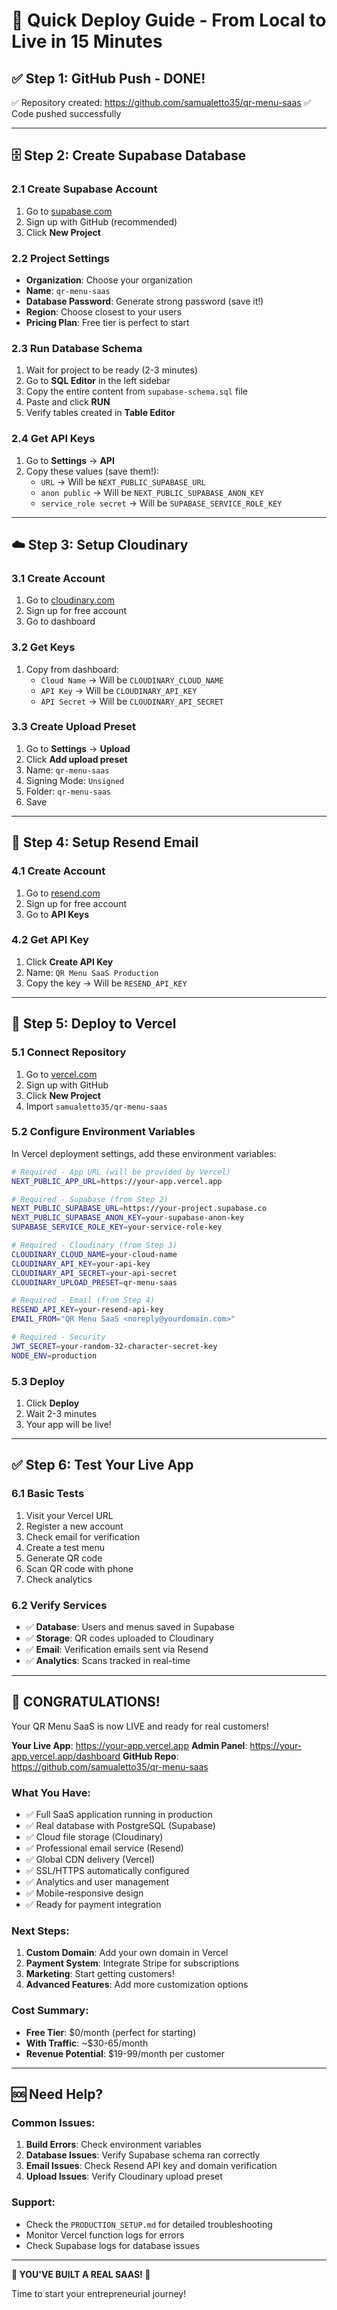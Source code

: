 # 🚀 Quick Deploy Guide - From Local to Live in 15 Minutes

## ✅ **Step 1: GitHub Push - DONE!**
✅ Repository created: https://github.com/samualetto35/qr-menu-saas
✅ Code pushed successfully

---

## 🗄️ **Step 2: Create Supabase Database**

### 2.1 Create Supabase Account
1. Go to [supabase.com](https://supabase.com)
2. Sign up with GitHub (recommended)
3. Click **New Project**

### 2.2 Project Settings
- **Organization**: Choose your organization
- **Name**: `qr-menu-saas`
- **Database Password**: Generate strong password (save it!)
- **Region**: Choose closest to your users
- **Pricing Plan**: Free tier is perfect to start

### 2.3 Run Database Schema
1. Wait for project to be ready (2-3 minutes)
2. Go to **SQL Editor** in the left sidebar
3. Copy the entire content from `supabase-schema.sql` file
4. Paste and click **RUN**
5. Verify tables created in **Table Editor**

### 2.4 Get API Keys
1. Go to **Settings** → **API**
2. Copy these values (save them!):
   - `URL` → Will be `NEXT_PUBLIC_SUPABASE_URL`
   - `anon public` → Will be `NEXT_PUBLIC_SUPABASE_ANON_KEY`
   - `service_role secret` → Will be `SUPABASE_SERVICE_ROLE_KEY`

---

## ☁️ **Step 3: Setup Cloudinary**

### 3.1 Create Account
1. Go to [cloudinary.com](https://cloudinary.com)
2. Sign up for free account
3. Go to dashboard

### 3.2 Get Keys
1. Copy from dashboard:
   - `Cloud Name` → Will be `CLOUDINARY_CLOUD_NAME`
   - `API Key` → Will be `CLOUDINARY_API_KEY`
   - `API Secret` → Will be `CLOUDINARY_API_SECRET`

### 3.3 Create Upload Preset
1. Go to **Settings** → **Upload**
2. Click **Add upload preset**
3. Name: `qr-menu-saas`
4. Signing Mode: `Unsigned`
5. Folder: `qr-menu-saas`
6. Save

---

## 📧 **Step 4: Setup Resend Email**

### 4.1 Create Account
1. Go to [resend.com](https://resend.com)
2. Sign up for free account
3. Go to **API Keys**

### 4.2 Get API Key
1. Click **Create API Key**
2. Name: `QR Menu SaaS Production`
3. Copy the key → Will be `RESEND_API_KEY`

---

## 🚀 **Step 5: Deploy to Vercel**

### 5.1 Connect Repository
1. Go to [vercel.com](https://vercel.com)
2. Sign up with GitHub
3. Click **New Project**
4. Import `samualetto35/qr-menu-saas`

### 5.2 Configure Environment Variables
In Vercel deployment settings, add these environment variables:

```bash
# Required - App URL (will be provided by Vercel)
NEXT_PUBLIC_APP_URL=https://your-app.vercel.app

# Required - Supabase (from Step 2)
NEXT_PUBLIC_SUPABASE_URL=https://your-project.supabase.co
NEXT_PUBLIC_SUPABASE_ANON_KEY=your-supabase-anon-key
SUPABASE_SERVICE_ROLE_KEY=your-service-role-key

# Required - Cloudinary (from Step 3)
CLOUDINARY_CLOUD_NAME=your-cloud-name
CLOUDINARY_API_KEY=your-api-key
CLOUDINARY_API_SECRET=your-api-secret
CLOUDINARY_UPLOAD_PRESET=qr-menu-saas

# Required - Email (from Step 4)
RESEND_API_KEY=your-resend-api-key
EMAIL_FROM="QR Menu SaaS <noreply@yourdomain.com>"

# Required - Security
JWT_SECRET=your-random-32-character-secret-key
NODE_ENV=production
```

### 5.3 Deploy
1. Click **Deploy**
2. Wait 2-3 minutes
3. Your app will be live!

---

## ✅ **Step 6: Test Your Live App**

### 6.1 Basic Tests
1. Visit your Vercel URL
2. Register a new account
3. Check email for verification
4. Create a test menu
5. Generate QR code
6. Scan QR code with phone
7. Check analytics

### 6.2 Verify Services
- ✅ **Database**: Users and menus saved in Supabase
- ✅ **Storage**: QR codes uploaded to Cloudinary
- ✅ **Email**: Verification emails sent via Resend
- ✅ **Analytics**: Scans tracked in real-time

---

## 🎉 **CONGRATULATIONS!**

Your QR Menu SaaS is now LIVE and ready for real customers!

**Your Live App**: https://your-app.vercel.app
**Admin Panel**: https://your-app.vercel.app/dashboard
**GitHub Repo**: https://github.com/samualetto35/qr-menu-saas

### **What You Have:**
- ✅ Full SaaS application running in production
- ✅ Real database with PostgreSQL (Supabase)
- ✅ Cloud file storage (Cloudinary)
- ✅ Professional email service (Resend)
- ✅ Global CDN delivery (Vercel)
- ✅ SSL/HTTPS automatically configured
- ✅ Analytics and user management
- ✅ Mobile-responsive design
- ✅ Ready for payment integration

### **Next Steps:**
1. **Custom Domain**: Add your own domain in Vercel
2. **Payment System**: Integrate Stripe for subscriptions
3. **Marketing**: Start getting customers!
4. **Advanced Features**: Add more customization options

### **Cost Summary:**
- **Free Tier**: $0/month (perfect for starting)
- **With Traffic**: ~$30-65/month
- **Revenue Potential**: $19-99/month per customer

---

## 🆘 **Need Help?**

### **Common Issues:**
1. **Build Errors**: Check environment variables
2. **Database Issues**: Verify Supabase schema ran correctly
3. **Email Issues**: Check Resend API key and domain verification
4. **Upload Issues**: Verify Cloudinary upload preset

### **Support:**
- Check the `PRODUCTION_SETUP.md` for detailed troubleshooting
- Monitor Vercel function logs for errors
- Check Supabase logs for database issues

---

**🎊 YOU'VE BUILT A REAL SAAS! 🎊**

Time to start your entrepreneurial journey!
